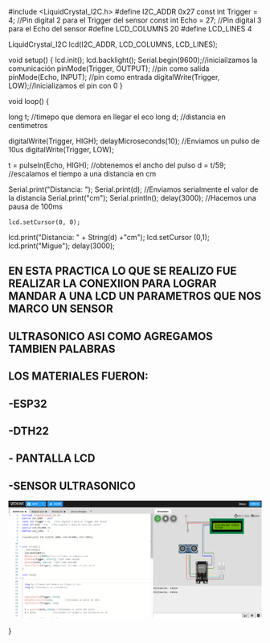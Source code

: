 #include <LiquidCrystal_I2C.h>
#define I2C_ADDR    0x27
const int Trigger = 4;   //Pin digital 2 para el Trigger del sensor
const int Echo = 27;   //Pin digital 3 para el Echo del sensor
#define LCD_COLUMNS 20
#define LCD_LINES   4

LiquidCrystal_I2C lcd(I2C_ADDR, LCD_COLUMNS, LCD_LINES);


void setup() {
   lcd.init();
  lcd.backlight();
  Serial.begin(9600);//iniciailzamos la comunicación
  pinMode(Trigger, OUTPUT); //pin como salida
  pinMode(Echo, INPUT);  //pin como entrada
  digitalWrite(Trigger, LOW);//Inicializamos el pin con 0
}

void loop()
{

  long t; //timepo que demora en llegar el eco
  long d; //distancia en centimetros


  digitalWrite(Trigger, HIGH);
  delayMicroseconds(10);          //Enviamos un pulso de 10us
  digitalWrite(Trigger, LOW);
  
  t = pulseIn(Echo, HIGH); //obtenemos el ancho del pulso
  d = t/59;             //escalamos el tiempo a una distancia en cm
  
  Serial.print("Distancia: ");
  Serial.print(d);      //Enviamos serialmente el valor de la distancia
  Serial.print("cm");
  Serial.println();
  delay(3000);          //Hacemos una pausa de 100ms

    lcd.setCursor(0, 0);
  lcd.print("Distancia: " + String(d) +"cm");
  lcd.setCursor (0,1);
  lcd.print("Migue");
  delay(3000);
 
 ## EN ESTA PRACTICA LO QUE SE REALIZO FUE REALIZAR LA CONEXIION PARA LOGRAR MANDAR A UNA LCD UN PARAMETROS QUE NOS MARCO UN SENSOR 
 ## ULTRASONICO ASI COMO AGREGAMOS TAMBIEN PALABRAS
## LOS MATERIALES FUERON:

 ## -ESP32
 ## -DTH22 
 ## - PANTALLA LCD
## -SENSOR ULTRASONICO

![](https://github.com/Miguebt2707/Sensor-ultrasonico-con-LCD/blob/main/Captura%20de%20pantalla%202023-06-10%20091800.png?raw=true)

}